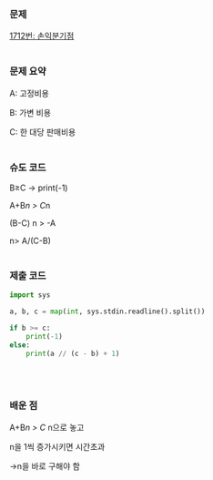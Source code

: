 ### 문제

[1712번: 손익분기점](https://www.acmicpc.net/problem/1712)
<br><br>

### 문제 요약

A: 고정비용

B: 가변 비용

C: 한 대당 판매비용
<br><br>

### 슈도 코드

B≥C → print(-1)

A+B*n > C*n

(B-C) n > -A

n> A/(C-B)
<br><br>

### 제출 코드

```python
import sys

a, b, c = map(int, sys.stdin.readline().split())

if b >= c:
    print(-1)
else:
    print(a // (c - b) + 1)
```
<br><br>
### 배운 점

A+B*n > C* n으로 놓고

n을 1씩 증가시키면 시간초과

->n을 바로 구해야 함
